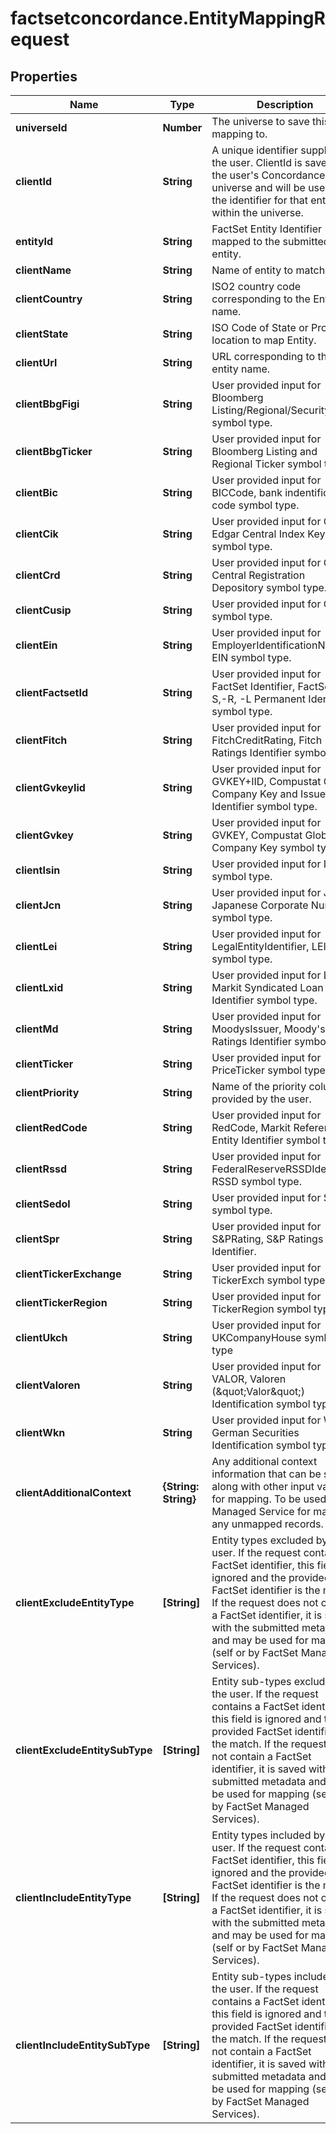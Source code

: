 # factsetconcordance.EntityMappingRequest

## Properties

Name | Type | Description | Notes
------------ | ------------- | ------------- | -------------
**universeId** | **Number** | The universe to save this mapping to. | 
**clientId** | **String** | A unique identifier supplied by the user. ClientId is saved to the user&#39;s Concordance universe and will be used as the identifier for that entity within the universe. | 
**entityId** | **String** | FactSet Entity Identifier mapped to the submitted entity. | [optional] 
**clientName** | **String** | Name of entity to match. | 
**clientCountry** | **String** | ISO2 country code corresponding to the Entity name. | [optional] 
**clientState** | **String** | ISO Code of State or Province location to map Entity. | [optional] 
**clientUrl** | **String** | URL corresponding to the entity name. | [optional] 
**clientBbgFigi** | **String** | User provided input for Bloomberg Listing/Regional/Security ID symbol type. | [optional] 
**clientBbgTicker** | **String** | User provided input for Bloomberg Listing and Regional Ticker symbol type. | [optional] 
**clientBic** | **String** | User provided input for BICCode, bank indentification code symbol type. | [optional] 
**clientCik** | **String** | User provided input for CIK, Edgar Central Index Keys symbol type. | [optional] 
**clientCrd** | **String** | User provided input for CRD, Central Registration Depository symbol type. | [optional] 
**clientCusip** | **String** | User provided input for CUSIP symbol type. | [optional] 
**clientEin** | **String** | User provided input for EmployerIdentificationNumber, EIN symbol type. | [optional] 
**clientFactsetId** | **String** | User provided input for FactSet Identifier, FactSet -E,-S,-R, -L Permanent Identifier symbol type. | [optional] 
**clientFitch** | **String** | User provided input for FitchCreditRating, Fitch Ratings Identifier symbol type. | [optional] 
**clientGvkeyIid** | **String** | User provided input for GVKEY+IID, Compustat Global Company Key and Issue Identifier symbol type. | [optional] 
**clientGvkey** | **String** | User provided input for GVKEY, Compustat Global Company Key symbol type. | [optional] 
**clientIsin** | **String** | User provided input for ISIN symbol type. | [optional] 
**clientJcn** | **String** | User provided input for JCN , Japanese Corporate Number symbol type. | [optional] 
**clientLei** | **String** | User provided input for LegalEntityIdentifier, LEI symbol type. | [optional] 
**clientLxid** | **String** | User provided input for LXID, Markit Syndicated Loan Identifier symbol type. | [optional] 
**clientMd** | **String** | User provided input for MoodysIssuer, Moody&#39;s Ratings Identifier symbol type. | [optional] 
**clientTicker** | **String** | User provided input for PriceTicker symbol type. | [optional] 
**clientPriority** | **String** | Name of the priority column as provided by the user. | [optional] 
**clientRedCode** | **String** | User provided input for RedCode, Markit Reference Entity Identifier symbol type. | [optional] 
**clientRssd** | **String** | User provided input for FederalReserveRSSDIdentifier, RSSD symbol type. | [optional] 
**clientSedol** | **String** | User provided input for SEDOL symbol type. | [optional] 
**clientSpr** | **String** | User provided input for S&amp;PRating, S&amp;P Ratings Identifier. | [optional] 
**clientTickerExchange** | **String** | User provided input for TickerExch symbol type. | [optional] 
**clientTickerRegion** | **String** | User provided input for TickerRegion symbol type | [optional] 
**clientUkch** | **String** | User provided input for UKCompanyHouse symbol type | [optional] 
**clientValoren** | **String** | User provided input for VALOR, Valoren (\&quot;Valor\&quot;) Identification symbol type. | [optional] 
**clientWkn** | **String** | User provided input for WKN, German Securities Identification symbol type. | [optional] 
**clientAdditionalContext** | **{String: String}** | Any additional context information that can be saved along with other input values for mapping. To be used by Managed Service for mapping any unmapped records.   | [optional] 
**clientExcludeEntityType** | **[String]** | Entity types excluded by the user. If the request contains a FactSet identifier, this field is ignored and the provided FactSet identifier is the match.  If the request does not contain a FactSet identifier, it is saved with the submitted metadata and may be used for mapping (self or by FactSet Managed Services).  | [optional] 
**clientExcludeEntitySubType** | **[String]** | Entity sub-types excluded by the user. If the request contains a FactSet identifier, this field is ignored and the provided FactSet identifier is the match.  If the request does not contain a FactSet identifier, it is saved with the submitted metadata and may be used for mapping (self or by FactSet Managed Services).  | [optional] 
**clientIncludeEntityType** | **[String]** | Entity types included by the user. If the request contains a FactSet identifier, this field is ignored and the provided FactSet identifier is the match.  If the request does not contain a FactSet identifier, it is saved with the submitted metadata and may be used for mapping (self or by FactSet Managed Services).  | [optional] 
**clientIncludeEntitySubType** | **[String]** | Entity sub-types included by the user. If the request contains a FactSet identifier, this field is ignored and the provided FactSet identifier is the match.  If the request does not contain a FactSet identifier, it is saved with the submitted metadata and may be used for mapping (self or by FactSet Managed Services).  | [optional] 


